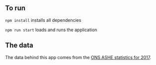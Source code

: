 
## To run

`npm install` installs all dependencies

`npm run start` loads and runs the application

## The data

The data behind this app comes from the [ONS ASHE statistics for 2017](https://www.ons.gov.uk/employmentandlabourmarket/peopleinwork/earningsandworkinghours/bulletins/annualsurveyofhoursandearnings/2016provisionalresults).
